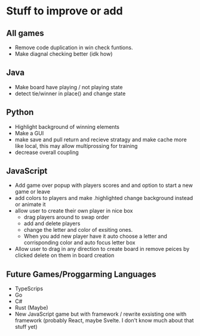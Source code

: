 # Stuff to improve or add

## All games
- Remove code duplication in win check funtions. 
- Make diagnal checking better (idk how)

## Java
- Make board have playing / not playing state
- detect tie/winner in place() and change state

## Python
- Highlight background of winning elements
- Make a GUI
- make save and pull return and recieve stratagy and make cache more like local, this may allow multiprossing for training
- decrease overall coupling


## JavaScript
- Add game over popup with players scores and and option to start a new game or leave
- add colors to players and make .highlighted change background instead or animate it
- allow user to create their own player in nice box
    - drag players around to swap order
    - add and delete players
    - change the letter and color of exsiting ones. 
    - When you add new player have it auto choose a letter and corrisponding color and auto focus letter box
- Allow user to drag in any direction to create board in remove peices by clicked delete on them in board creation

## Future Games/Proggarming Languages 
- TypeScrips
- Go
- C#
- Rust (Maybe)
- New JavaScript game but with framework / rewrite exsisting one with framework (probably React, maybe Svelte. I don't know much about that stuff yet)